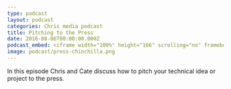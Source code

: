 ```yaml
---
type: podcast
layout: podcast
categories: Chris media podcast
title: Pitching to the Press
date: 2016-08-06T00:00:00.000Z
podcast_embed: <iframe width="100%" height="166" scrolling="no" frameborder="no" src="https://w.soundcloud.com/player/?url=https%3A//api.soundcloud.com/tracks/277094731&amp;color=ff5500&amp;auto_play=false&amp;hide_related=false&amp;show_comments=true&amp;show_user=true&amp;show_reposts=false"></iframe>
image: podcast/press-chinchilla.png
---
```


In this episode Chris and Cate discuss how to pitch your technical idea or project to the press.
